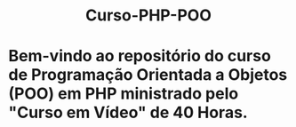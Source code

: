 <h1 align="center"> Curso-PHP-POO <h1/>
<p>Bem-vindo ao repositório do curso de Programação Orientada a Objetos (POO) em PHP ministrado pelo "Curso em Vídeo" de 40 Horas.</p>
